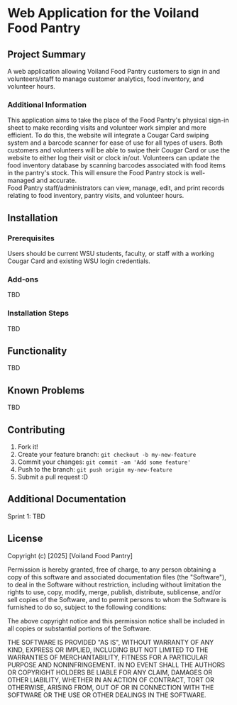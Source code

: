 # Web Application for the Voiland Food Pantry

## Project Summary

A web application allowing Voiland Food Pantry customers to sign in and volunteers/staff to manage customer analytics, food inventory, and volunteer hours.

### Additional Information

This application aims to take the place of the Food Pantry's physical sign-in sheet to make recording visits and volunteer work simpler and more efficient. 
To do this, the website will integrate a Cougar Card swiping system and a barcode scanner for ease of use for all types of users. 
Both customers and volunteers will be able to swipe their Cougar Card or use the website to either log their visit or clock in/out.
Volunteers can update the food inventory database by scanning barcodes associated with food items in the pantry's stock. This will ensure the Food Pantry stock is well-managed and accurate.  
Food Pantry staff/administrators can view, manage, edit, and print records relating to food inventory, pantry visits, and volunteer hours. 

## Installation

### Prerequisites

Users should be current WSU students, faculty, or staff with a working Cougar Card and existing WSU login credentials. 

### Add-ons

TBD

### Installation Steps

TBD


## Functionality

TBD


## Known Problems

TBD


## Contributing

1. Fork it!
2. Create your feature branch: `git checkout -b my-new-feature`
3. Commit your changes: `git commit -am 'Add some feature'`
4. Push to the branch: `git push origin my-new-feature`
5. Submit a pull request :D

## Additional Documentation

Sprint 1: TBD

## License

Copyright (c) [2025] [Voiland Food Pantry]

Permission is hereby granted, free of charge, to any person obtaining a copy
of this software and associated documentation files (the "Software"), to deal
in the Software without restriction, including without limitation the rights
to use, copy, modify, merge, publish, distribute, sublicense, and/or sell
copies of the Software, and to permit persons to whom the Software is
furnished to do so, subject to the following conditions:

The above copyright notice and this permission notice shall be included in all
copies or substantial portions of the Software.

THE SOFTWARE IS PROVIDED "AS IS", WITHOUT WARRANTY OF ANY KIND, EXPRESS OR
IMPLIED, INCLUDING BUT NOT LIMITED TO THE WARRANTIES OF MERCHANTABILITY,
FITNESS FOR A PARTICULAR PURPOSE AND NONINFRINGEMENT. IN NO EVENT SHALL THE
AUTHORS OR COPYRIGHT HOLDERS BE LIABLE FOR ANY CLAIM, DAMAGES OR OTHER
LIABILITY, WHETHER IN AN ACTION OF CONTRACT, TORT OR OTHERWISE, ARISING FROM,
OUT OF OR IN CONNECTION WITH THE SOFTWARE OR THE USE OR OTHER DEALINGS IN THE
SOFTWARE.
